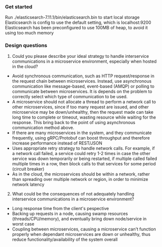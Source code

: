 ### Get started
Run ./elasticsearch-7.11.1/bin/elasticsearch.bin to start local storage
Elasticsearch is config to use the default setting, which is localhost:9200
Elasticsearch has been preconfigured to use 100MB of heap, to avoid it using too much memory

### Design questions
1. Could you please describe your ideal strategy to handle interservice communications in a microservice environment, especially when hosted in the cloud?
- Avoid synchronous communication, such as HTTP request/response in the request chain between microservices. Instead, use asynchronous communication like message-based, event-based (AMQP) or polling to communicate between microservices. It is depends on the problem to correctly select which type of communication to be used.
- A microservice should not allocate a thread to perform a network call to other microservices, since if too many request are issued, and other microservice may be down/unhealthy, then the request made can take long time to complete or timeout, wasting resource while waiting for the response. This bring back to the point of using asynchronous communication method above.
- If there are many microservices in the system, and they communicate frequently, using gRPC/Protobuf can boost throughput and therefore increase performance instead of REST/JSON
- Uses appropriate retry strategy to handle network calls. For example, if a network call failed, a service could retry 1-2 times in case the other service was down temporarily or being restarted, if multiple called failed multiple times in a row, then block calls to that services for some period (circuit breaker)
- As in the cloud, the microservices should be within a network, rather than spreading over multiple network or region, in order to minimize network latency

2. What could be the consequences of not adequately handling interservice communications in a microservice environment?
- Long response time from the client's pespective
- Backing up requests in a node, causing swamp resources (threads/CPU/memory), and eventually bring down node/service in worst case
- Coupling between microservices, causing a microservice can't function properly when dependant microservices are down or unhealthy, thus reduce functionality/availability of the system overall
